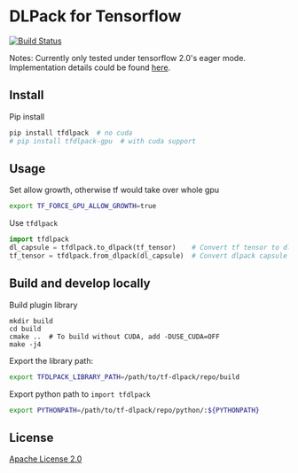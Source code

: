 # DLPack for Tensorflow
[![Build Status](http://ci.dgl.ai:80/buildStatus/icon?job=tf-dlpack/master)](http://ci.dgl.ai:80/job/tf-dlpack/job/master/) 

Notes: Currently only tested under tensorflow 2.0's eager mode. Implementation details could be found [here](https://github.com/VoVAllen/tf-dlpack/issues/3).

## Install

Pip install
```bash
pip install tfdlpack  # no cuda
# pip install tfdlpack-gpu  # with cuda support
```

## Usage
Set allow growth, otherwise tf would take over whole gpu
```bash
export TF_FORCE_GPU_ALLOW_GROWTH=true
```

Use `tfdlpack`

```python
import tfdlpack
dl_capsule = tfdlpack.to_dlpack(tf_tensor)    # Convert tf tensor to dlpack capsule
tf_tensor = tfdlpack.from_dlpack(dl_capsule)  # Convert dlpack capsule to tf tensor
```

## Build and develop locally

Build plugin library
```
mkdir build
cd build
cmake ..  # To build without CUDA, add -DUSE_CUDA=OFF
make -j4
```

Export the library path:
```bash
export TFDLPACK_LIBRARY_PATH=/path/to/tf-dlpack/repo/build
```

Export python path to `import tfdlpack`
```bash
export PYTHONPATH=/path/to/tf-dlpack/repo/python/:${PYTHONPATH}
```


## License

[Apache License 2.0](LICENSE)
